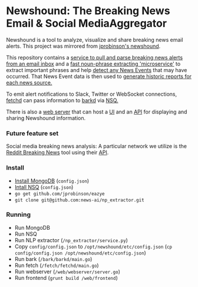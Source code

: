 Newshound: The Breaking News Email & Social MediaAggregator
=========

Newshound is a tool to analyze, visualize and share breaking news email alerts. This project was mirrored from [jprobinson's newshound](https://github.com/jprobinson/newshound).

This repository contains a [service to pull and parse breaking news alerts from an email inbox](https://github.com/news-ai/newshound/tree/master/fetch) and a [fast noun-phrase extracting 'microservice'](https://github.com/news-ai/np_extractor) to extract important phrases and help [detect any News Events](https://github.com/news-ai/newshound/tree/master/common.go#L124) that may have occurred. That News Event data is then used to [generate historic reports for each news source.](https://github.com/news-ai/newshound/blob/master/fetch/mapreduce.go)

To emit alert notifications to Slack, Twitter or WebSocket connections, [fetchd](https://github.com/news-ai/newshound/tree/master/fetch/fetchd) can pass information to [barkd](https://github.com/news-ai/newshound/tree/master/bark/barkd) via [NSQ.](http://nsq.io/)

There is also a [web server](https://github.com/news-ai/newshound/tree/master/web/webserver) that can host a [UI](https://github.com/news-ai/newshound/tree/master/web/frontend) and an [API](https://github.com/news-ai/newshound/tree/master/web/webserver/api) for displaying and sharing Newshound information.

### Future feature set

Social media breaking news analysis: A particular network we utilize is the [Reddit Breaking News](https://www.reddit.com/r/AskReddit/search?sort=new&restrict_sr=on&q=flair%3ABreaking%2BNews) tool using their [API](https://www.reddit.com/r/AskReddit/search.json?sort=new&restrict_sr=on&q=flair%3ABreaking%2BNews).

### Install

- [Install MongoDB](https://github.com/news-ai/configuration/blob/master/mongodb.md) (`config.json`)
- [Intall NSQ](https://github.com/news-ai/configuration/blob/master/nsq.md) (`config.json`)
- `go get github.com/jprobinson/eazye`
- `git clone git@github.com:news-ai/np_extractor.git`

### Running

- Run MongoDB
- Run NSQ
- Run NLP extractor (`/np_extractor/service.py`)
- Copy `config/config.json` to `/opt/newshound/etc/config.json` (`cp config/config.json /opt/newshound/etc/config.json`)
- Run bark (`/bark/barkd/main.go`)
- Run fetch (`/fetch/fetchd/main.go`)
- Run webserver (`/web/webserver/server.go`)
- Run frontend (`grunt build /web/frontend`)

